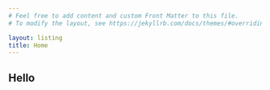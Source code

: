 ```yaml
---
# Feel free to add content and custom Front Matter to this file.
# To modify the layout, see https://jekyllrb.com/docs/themes/#overriding-theme-defaults

layout: listing
title: Home
---
```


## Hello
